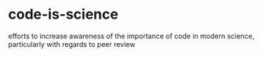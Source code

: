 # code-is-science
efforts to increase awareness of the importance of code in modern science, particularly with regards to peer review
